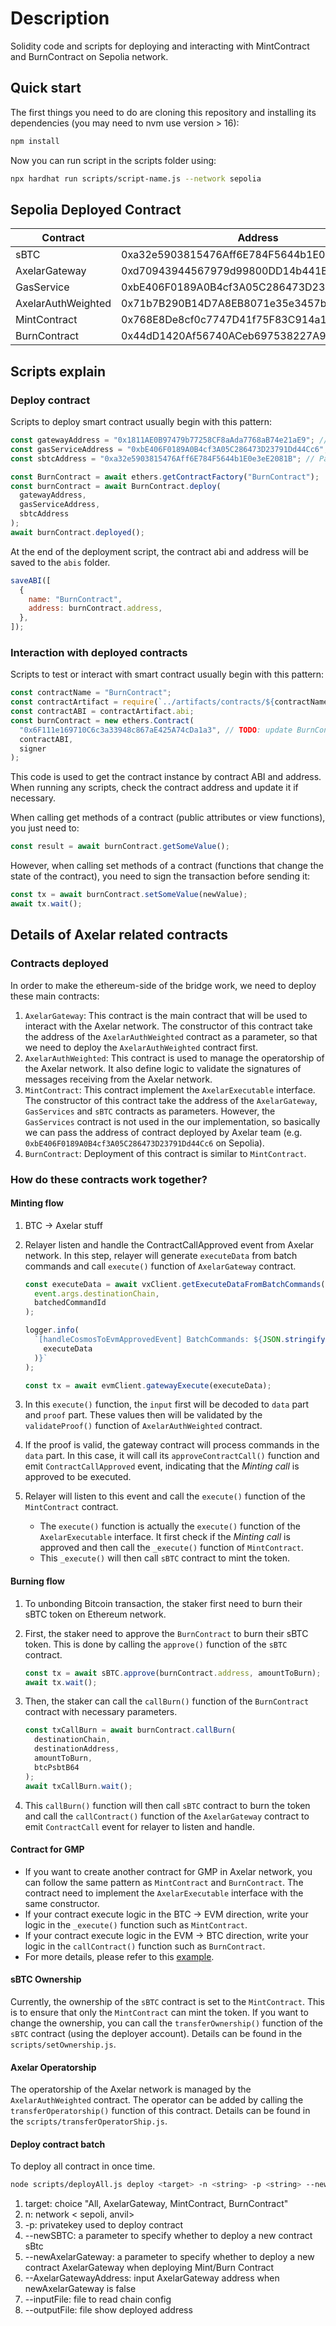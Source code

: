 # Description

Solidity code and scripts for deploying and interacting with MintContract and BurnContract on Sepolia network.

## Quick start

The first things you need to do are cloning this repository and installing its
dependencies (you may need to nvm use version > 16):

```sh
npm install
```

Now you can run script in the scripts folder using:

```sh
npx hardhat run scripts/script-name.js --network sepolia
```

## Sepolia Deployed Contract

| Contract           | Address                                    |
| ------------------ | ------------------------------------------ |
| sBTC               | 0xa32e5903815476Aff6E784F5644b1E0e3eE2081B |
| AxelarGateway      | 0xd70943944567979d99800DD14b441B1D3A601A1D |
| GasService         | 0xbE406F0189A0B4cf3A05C286473D23791Dd44Cc6 |
| AxelarAuthWeighted | 0x71b7B290B14D7A8EB8071e35e3457b192b4a7fB6 |
| MintContract       | 0x768E8De8cf0c7747D41f75F83C914a19C5921Cf3 |
| BurnContract       | 0x44dD1420Af56740ACeb697538227A9A787067786 |

## Scripts explain

### Deploy contract

Scripts to deploy smart contract usually begin with this pattern:

```javascript
const gatewayAddress = "0x1811AE0B97479b77258CF8aAda7768aB74e21aE9"; // Params passed to constructor of BurnContract
const gasServiceAddress = "0xbE406F0189A0B4cf3A05C286473D23791Dd44Cc6"; // Params passed to constructor of BurnContract
const sbtcAddress = "0xa32e5903815476Aff6E784F5644b1E0e3eE2081B"; // Params passed to constructor of BurnContract

const BurnContract = await ethers.getContractFactory("BurnContract");
const burnContract = await BurnContract.deploy(
  gatewayAddress,
  gasServiceAddress,
  sbtcAddress
);
await burnContract.deployed();
```

At the end of the deployment script, the contract abi and address will be saved to the `abis` folder.

```javascript
saveABI([
  {
    name: "BurnContract",
    address: burnContract.address,
  },
]);
```

### Interaction with deployed contracts

Scripts to test or interact with smart contract usually begin with this pattern:

```javascript
const contractName = "BurnContract";
const contractArtifact = require(`../artifacts/contracts/${contractName}.sol/${contractName}.json`);
const contractABI = contractArtifact.abi;
const burnContract = new ethers.Contract(
  "0x6F111e169710C6c3a33948c867aE425A74cDa1a3", // TODO: update BurnContract address
  contractABI,
  signer
);
```

This code is used to get the contract instance by contract ABI and address.  
When running any scripts, check the contract address and update it if necessary.

When calling get methods of a contract (public attributes or view functions), you just need to:

```javascript
const result = await burnContract.getSomeValue();
```

However, when calling set methods of a contract (functions that change the state of the contract), you need to sign the transaction before sending it:

```javascript
const tx = await burnContract.setSomeValue(newValue);
await tx.wait();
```

## Details of Axelar related contracts

### Contracts deployed

In order to make the ethereum-side of the bridge work, we need to deploy these main contracts:

1. `AxelarGateway`: This contract is the main contract that will be used to interact with the Axelar network. The constructor of this contract take the address of the `AxelarAuthWeighted` contract as a parameter, so that we need to deploy the `AxelarAuthWeighted` contract first.
1. `AxelarAuthWeighted`: This contract is used to manage the operatorship of the Axelar network. It also define logic to validate the signatures of messages receiving from the Axelar network.
1. `MintContract`: This contract implement the `AxelarExecutable` interface. The constructor of this contract take the address of the `AxelarGateway`, `GasServices` and `sBTC` contracts as parameters. However, the `GasServices` contract is not used in the our implementation, so basically we can pass the address of contract deployed by Axelar team (e.g. `0xbE406F0189A0B4cf3A05C286473D23791Dd44Cc6` on Sepolia).
1. `BurnContract`: Deployment of this contract is similar to `MintContract`.

### How do these contracts work together?

#### Minting flow

1. BTC -> Axelar stuff
1. Relayer listen and handle the ContractCallApproved event from Axelar network. In this step, relayer will generate `executeData` from batch commands and call `execute()` function of `AxelarGateway` contract.

   ```javascript
   const executeData = await vxClient.getExecuteDataFromBatchCommands(
     event.args.destinationChain,
     batchedCommandId
   );

   logger.info(
     `[handleCosmosToEvmApprovedEvent] BatchCommands: ${JSON.stringify(
       executeData
     )}`
   );

   const tx = await evmClient.gatewayExecute(executeData);
   ```

1. In this `execute()` function, the `input` first will be decoded to `data` part and `proof` part. These values then will be validated by the `validateProof()` function of `AxelarAuthWeighted` contract.
1. If the proof is valid, the gateway contract will process commands in the `data` part. In this case, it will call its `approveContractCall()` function and emit `ContractCallApproved` event, indicating that the _Minting call_ is approved to be executed.
1. Relayer will listen to this event and call the `execute()` function of the `MintContract` contract.
   - The `execute()` function is actually the `execute()` function of the `AxelarExecutable` interface. It first check if the _Minting call_ is approved and then call the `_execute()` function of `MintContract`.
   - This `_execute()` will then call `sBTC` contract to mint the token.

#### Burning flow

1. To unbonding Bitcoin transaction, the staker first need to burn their sBTC token on Ethereum network.

1. First, the staker need to approve the `BurnContract` to burn their sBTC token. This is done by calling the `approve()` function of the `sBTC` contract.

   ```javascript
   const tx = await sBTC.approve(burnContract.address, amountToBurn);
   await tx.wait();
   ```

1. Then, the staker can call the `callBurn()` function of the `BurnContract` contract with necessary parameters.

   ```javascript
   const txCallBurn = await burnContract.callBurn(
     destinationChain,
     destinationAddress,
     amountToBurn,
     btcPsbtB64
   );
   await txCallBurn.wait();
   ```

1. This `callBurn()` function will then call `sBTC` contract to burn the token and call the `callContract()` function of the `AxelarGateway` contract to emit `ContractCall` event for relayer to listen and handle.

#### Contract for GMP

- If you want to create another contract for GMP in Axelar network, you can follow the same pattern as `MintContract` and `BurnContract`. The contract need to implement the `AxelarExecutable` interface with the same constructor.
- If your contract execute logic in the BTC -> EVM direction, write your logic in the `_execute()` function such as `MintContract`.
- If your contract execute logic in the EVM -> BTC direction, write your logic in the `callContract()` function such as `BurnContract`.
- For more details, please refer to this [example](https://github.com/axelarnetwork/axelar-examples/tree/main/examples/evm/call-contract).

#### sBTC Ownership

Currently, the ownership of the `sBTC` contract is set to the `MintContract`. This is to ensure that only the `MintContract` can mint the token. If you want to change the ownership, you can call the `transferOwnership()` function of the `sBTC` contract (using the deployer account). Details can be found in the `scripts/setOwnership.js`.

#### Axelar Operatorship

The operatorship of the Axelar network is managed by the `AxelarAuthWeighted` contract. The operator can be added by calling the `transferOperatorship()` function of this contract. Details can be found in the `scripts/transferOperatorShip.js`.

#### Deploy contract batch

To deploy all contract in once time.

  ```bash
  node scripts/deployAll.js deploy <target> -n <string> -p <string> --newSBTC <bool> --newAxelarGateway <bool> --inputFile <string> --outputFile <string>
  ```

  1. target: choice "All, AxelarGateway, MintContract, BurnContract"
  1. n: network < sepoli, anvil>
  1. -p: privatekey used to deploy contract
  1. --newSBTC: a parameter to specify whether to deploy a new contract sBtc
  1. --newAxelarGateway: a parameter to specify whether to deploy a new contract AxelarGateway when deploying Mint/Burn Contract
  1. --AxelarGatewayAddress: input AxelarGateway address when newAxelarGateway is false
  1. --inputFile: file to read chain config
  1. --outputFile: file show deployed address
